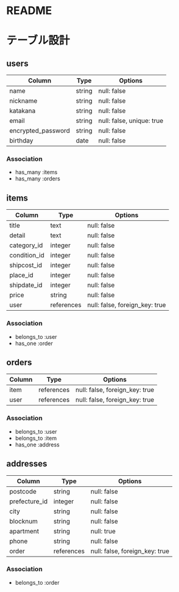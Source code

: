 # README
# テーブル設計

## users

|Column              |Type    |Options                    |
|--------------------|--------|---------------------------|
| name               | string | null: false               |
| nickname           | string | null: false               |
| katakana           | string | null: false               |
| email              | string | null: false, unique: true |
| encrypted_password | string | null: false               |
| birthday           | date   | null: false               |


### Association
- has_many :items
- has_many :orders


## items

|Column            |Type        |Options                         |
|------------------|------------|--------------------------------|
| title            | text       | null: false                    |
| detail           | text       | null: false                    |
| category_id      | integer    | null: false                    |
| condition_id     | integer    | null: false                    |
| shipcost_id      | integer    | null: false                    |
| place_id         | integer    | null: false                    |
| shipdate_id      | integer    | null: false                    |
| price            | string     | null: false                    |
| user             | references | null: false, foreign_key: true |


### Association
- belongs_to :user
- has_one :order


## orders

|Column |Type        |Options                         |
|-------|------------|--------------------------------|
| item  | references | null: false, foreign_key: true |
| user  | references | null: false, foreign_key: true |


### Association
- belongs_to :user
- belongs_to :item
- has_one :address


## addresses

|Column          |Type        |Options                         |
|----------------|------------|--------------------------------|
| postcode       | string     | null: false                    |
| prefecture_id  | integer    | null: false                    |
| city           | string     | null: false                    |
| blocknum       | string     | null: false                    |
| apartment      | string     | null: true                     |
| phone          | string     | null: false                    |
| order          | references | null: false, foreign_key: true |


### Association
- belongs_to :order
